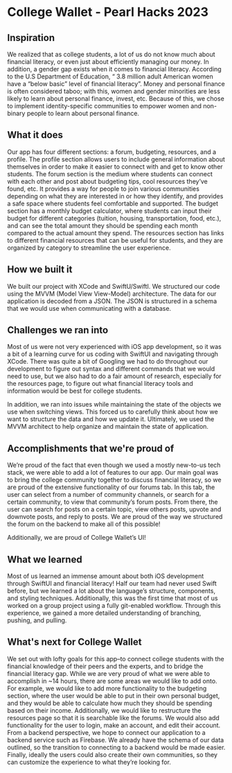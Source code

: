 # College Wallet - Pearl Hacks 2023

## Inspiration
We realized that as college students, a lot of us do not know much about financial literacy, or even just about efficiently managing our money. In addition, a gender gap exists when it comes to financial literacy. According to the U.S Department of Education, “ 3.8 million adult American women have a “below basic” level of financial literacy”. Money and personal finance is often considered taboo; with this, women and gender minorities are less likely to learn about personal finance, invest, etc. Because of this, we chose to implement identity-specific communities to empower women and non-binary people to learn about personal finance.

## What it does
Our app has four different sections: a forum, budgeting, resources, and a profile. The profile section allows users to include general information about themselves in order to make it easier to connect with and get to know other students. The forum section is the medium where students can connect with each other and post about budgeting tips, cool resources they’ve found, etc. It provides a way for people to join various communities depending on what they are interested in or how they identify, and provides a safe space where students feel comfortable and supported. The budget section has a monthly budget calculator, where students can input their budget for different categories (tuition, housing, transportation, food, etc.), and can see the total amount they should be spending each month compared to the actual amount they spend. The resources section has links to different financial resources that can be useful for students, and they are organized by category to streamline the user experience.

## How we built it
We built our project with XCode and SwiftU/SwiftI. We structured our code using the MVVM (Model View View-Model) architecture. The data for our application is decoded from a JSON. The JSON is structured in a schema that we would use when communicating with a database. 

## Challenges we ran into
Most of us were not very experienced with iOS app development, so it was a bit of a learning curve for us coding with SwiftUI and navigating through XCode. There was quite a bit of Googling we had to do throughout our development to figure out syntax and different commands that we would need to use, but we also had to do a fair amount of research, especially for the resources page, to figure out what financial literacy tools and information would be best for college students.

In addition, we ran into issues while maintaining the state of the objects we use when switching views. This forced us to carefully think about how we want to structure the data and how we update it. Ultimately, we used the MVVM architect to help organize and maintain the state of application. 

## Accomplishments that we're proud of
We’re proud of the fact that even though we used a mostly new-to-us tech stack, we were able to add a lot of features to our app. Our main goal was to bring the college community together to discuss financial literacy, so we are proud of the extensive functionality of our forums tab. In this tab, the user can select from a number of community channels, or search for a certain community, to view that community’s forum posts. From there, the user can search for posts on a certain topic, view others posts, upvote and downvote posts, and reply to posts. We are proud of the way we structured the forum on the backend to make all of this possible!

Additionally, we are proud of College Wallet’s UI!

## What we learned
Most of us learned an immense amount about both iOS development through SwiftUI and financial literacy! Half our team had never used Swift before, but we learned a lot about the language’s structure, components, and styling techniques. Additionally, this was the first time that most of us worked on a group project using a fully git-enabled workflow. Through this experience, we gained a more detailed understanding of branching, pushing, and pulling.

## What's next for College Wallet
We set out with lofty goals for this app–to connect college students with the financial knowledge of their peers and the experts, and to bridge the financial literacy gap. While we are very proud of what we were able to accomplish in ~14 hours, there are some areas we would like to add onto. For example, we would like to add more functionality to the budgeting section, where the user would be able to put in their own personal budget, and they would be able to calculate how much they should be spending based on their income. Additionally, we would like to restructure the resources page so that it is searchable like the forums. We would also add functionality for the user to login, make an account, and edit their account. From a backend perspective, we hope to connect our application to a backend service such as Firebase. We already have the schema of our data outlined, so the transition to connecting to a backend would be made easier. Finally, ideally the users could also create their own communities, so they can customize the experience to what they’re looking for.
